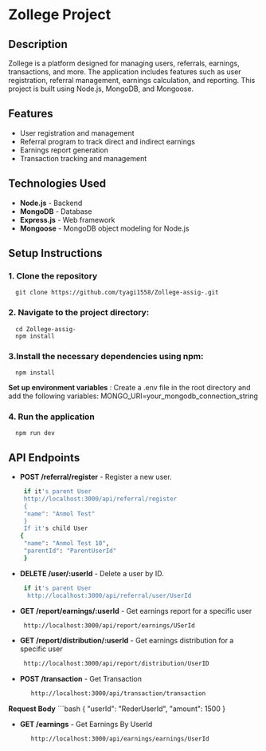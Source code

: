 # Zollege Project

## Description
Zollege is a platform designed for managing users, referrals, earnings, transactions, and more. The application includes features such as user registration, referral management, earnings calculation, and reporting. This project is built using Node.js, MongoDB, and Mongoose.

## Features
- User registration and management
- Referral program to track direct and indirect earnings
- Earnings report generation
- Transaction tracking and management

## Technologies Used
- **Node.js** - Backend
- **MongoDB** - Database
- **Express.js** - Web framework
- **Mongoose** - MongoDB object modeling for Node.js

## Setup Instructions

### 1. Clone the repository
      git clone https://github.com/tyagi1558/Zollege-assig-.git
### 2. Navigate to the project directory: 
      cd Zollege-assig-
      npm install
### 3.Install the necessary dependencies using npm:
      npm install

**Set up environment variables** : Create a .env file in the root directory and add the following variables:
  MONGO_URI=your_mongodb_connection_string

### 4. Run the application
      npm run dev
## API Endpoints
- **POST /referral/register** - Register a new user.
   ```bash
    if it's parent User
    http://localhost:3000/api/referral/register
    {
    "name": "Anmol Test"
    }
    If it's child User 
   {
    "name": "Anmol Test 10",
    "parentId": "ParentUserId"
    }

- **DELETE /user/:userId** - Delete a user by ID.
   ```bash
    if it's parent User
     http://localhost:3000/api/referral/user/UserId


- **GET /report/earnings/:userId** - Get earnings report for a specific user
  ```bash
   http://localhost:3000/api/report/earnings/USerId
- **GET /report/distribution/:userId** - Get earnings distribution for a specific user
  ```bash 
   http://localhost:3000/api/report/distribution/UserID
- **POST /transaction** - Get Transaction 
    ```bash
       http://localhost:3000/api/transaction/transaction
 **Request Body**
    ```bash 
          {
            "userId": "RederUserId",
            "amount": 1500
           }
- **GET /earnings** - Get Earnings By UserId 
    ```bash
       http://localhost:3000/api/earnings/earnings/UserId


